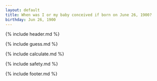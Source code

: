 ```yaml
---
layout: default
title: When was I or my baby conceived if born on June 26, 1900?
birthday: Jun 26, 1900
---
```


{% include header.md %}

{% include guess.md %}

{% include calculate.md %}

{% include safety.md %}

{% include footer.md %}



